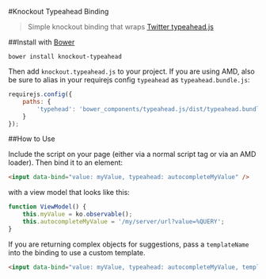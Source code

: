 #Knockout Typeahead Binding

> Simple knockout binding that wraps [Twitter typeahead.js](http://twitter.github.io/typeahead.js/)

##Install with [Bower](http://bower.io/)

```
bower install knockout-typeahead
```

Then add `knockout.typeahead.js` to your project. If you are using AMD, also be sure to alias in your requirejs config `typeahead` as `typeahead.bundle.js`:

```js
requirejs.config({
    paths: {
        'typehead': 'bower_components/typeahead.js/dist/typeahead.bundle'
    }
});
```

##How to Use

Include the script on your page (either via a normal script tag or via an AMD loader). Then bind it to an element:

```html
<input data-bind="value: myValue, typeahead: autocompleteMyValue" />
```

with a view model that looks like this:

```js
function ViewModel() {
	this.myValue = ko.observable();
	this.autocompleteMyValue = '/my/server/url?value=%QUERY';
}
```

If you are returning complex objects for suggestions, pass a `templateName` into the binding to use a custom template.

```html
<input data-bind="value: myValue, typeahead: autocompleteMyValue, templateName: 'my-suggestion-template'" />
```
